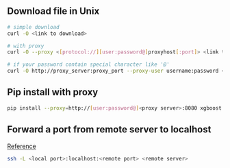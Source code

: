 ## Download file in Unix
```bash
# simple download
curl -O <link to download>

# with proxy
curl -O --proxy <[protocol://][user:password@]proxyhost[:port]> <link to download>

# if your password contain special character like '@'
curl -O http://proxy_server:proxy_port --proxy-user username:password <link to download>
```

## Pip install with proxy
```bash
pip install --proxy=http://[user:password@]<proxy server>:8080 xgboost
```

## Forward a port from remote server to localhost
[Reference](https://www.ssh.com/ssh/tunneling/example)
```bash
ssh -L <local port>:localhost:<remote port> <remote server>
```
